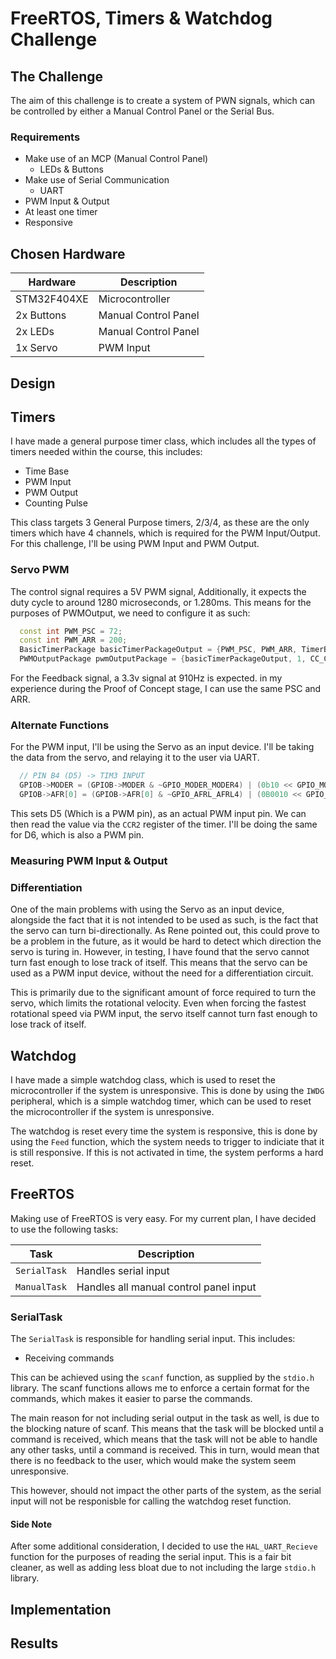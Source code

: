 # FreeRTOS, Timers & Watchdog Challenge

## The Challenge

The aim of this challenge is to create a system of PWN signals, which can be controlled by either a Manual Control Panel or the Serial Bus.

### Requirements

- Make use of an MCP (Manual Control Panel)
  - LEDs & Buttons
- Make use of Serial Communication
  - UART
- PWM Input & Output
- At least one timer
- Responsive

## Chosen Hardware

| Hardware | Description |
| --- | --- |
| STM32F404XE | Microcontroller |
| 2x Buttons | Manual Control Panel |
| 2x LEDs | Manual Control Panel |
| 1x Servo | PWM Input |

## Design

## Timers

I have made a general purpose timer class, which includes all the types of timers needed within the course, this includes:

- Time Base
- PWM Input
- PWM Output
- Counting Pulse

This class targets 3 General Purpose timers, 2/3/4, as these are the only timers which have 4 channels, which is required for the PWM Input/Output. For this challenge, I'll be using PWM Input and PWM Output.

### Servo PWM

The control signal requires a 5V PWM signal, Additionally, it expects the duty cycle to around 1280 microseconds, or 1.280ms. This means for the purposes of PWMOutput, we need to configure it as such:

```cpp
  const int PWM_PSC = 72;
  const int PWM_ARR = 200;
  BasicTimerPackage basicTimerPackageOutput = {PWM_PSC, PWM_ARR, TimerBit::TIMER2};
  PWMOutputPackage pwmOutputPackage = {basicTimerPackageOutput, 1, CC_ChannelType::CC_CHANNELTYPE_PWMOutput, OCM_Type::OCM_TYPE_PWM1, 1280};
```

For the Feedback signal, a 3.3v signal at 910Hz is expected. in my experience during the Proof of Concept stage, I can use the same PSC and ARR.

### Alternate Functions

For the PWM input, I'll be using the Servo as an input device. I'll be taking the data from the servo, and relaying it to the user via UART.

```cpp
  // PIN B4 (D5) -> TIM3 INPUT
  GPIOB->MODER = (GPIOB->MODER & ~GPIO_MODER_MODER4) | (0b10 << GPIO_MODER_MODER4_Pos);
  GPIOB->AFR[0] = (GPIOB->AFR[0] & ~GPIO_AFRL_AFRL4) | (0B0010 << GPIO_AFRL_AFRL4_Pos);
```

This sets D5 (Which is a PWM pin), as an actual PWM input pin. We can then read the value via the `CCR2` register of the timer. I'll be doing the same for D6, which is also a PWM pin.

### Measuring PWM Input & Output

<!-- TODO: Add some oscilloscope pictures here. -->

### Differentiation

One of the main problems with using the Servo as an input device, alongside the fact that it is not intended to be used as such, is the fact that the servo can turn bi-directionally. As Rene pointed out, this could prove to be a problem in the future, as it would be hard to detect which direction the servo is turing in. However, in testing, I have found that the servo cannot turn fast enough to lose track of itself. This means that the servo can be used as a PWM input device, without the need for a differentiation circuit.

This is primarily due to the significant amount of force required to turn the servo, which limits the rotational velocity. Even when forcing the fastest rotational speed via PWM input, the servo itself cannot turn fast enough to lose track of itself.

## Watchdog

I have made a simple watchdog class, which is used to reset the microcontroller if the system is unresponsive. This is done by using the `IWDG` peripheral, which is a simple watchdog timer, which can be used to reset the microcontroller if the system is unresponsive.

The watchdog is reset every time the system is responsive, this is done by using the `Feed` function, which the system needs to trigger to indiciate that it is still responsive. If this is not activated in time, the system performs a hard reset.

## FreeRTOS

Making use of FreeRTOS is very easy. For my current plan, I have decided to use the following tasks:

| Task | Description |
| --- | --- |
| `SerialTask` | Handles serial input |
| `ManualTask` | Handles all manual control panel input |

### SerialTask

The `SerialTask` is responsible for handling serial input. This includes:

- Receiving commands

This can be achieved using the `scanf` function, as supplied by the `stdio.h` library.
The scanf functions allows me to enforce a certain format for the commands, which makes it easier to parse the commands.

The main reason for not including serial output in the task as well, is due to the blocking nature of scanf. This means that the task will be blocked until a command is received, which means that the task will not be able to handle any other tasks, until a command is received. This in turn, would mean that there is no feedback to the user, which would make the system seem unresponsive.

This however, should not impact the other parts of the system, as the serial input will not be responisble for calling the watchdog reset function.

#### Side Note

After some additional consideration, I decided to use the `HAL_UART_Recieve` function for the purposes of reading the serial input. This is a fair bit cleaner, as well as adding less bloat due to not including the large `stdio.h` library.

## Implementation

## Results
